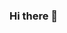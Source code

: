 ### Hi there 👋

<!--
**wail-abbas/wail-abbas** is a ✨ _special_ ✨ repository because its `README.md` (this file) appears on your GitHub profile.


![Visitor Count](https://profile-counter.glitch.me/wail-abbas/count.svg)
